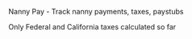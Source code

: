 Nanny Pay - Track nanny payments, taxes, paystubs

Only Federal and California taxes calculated so far